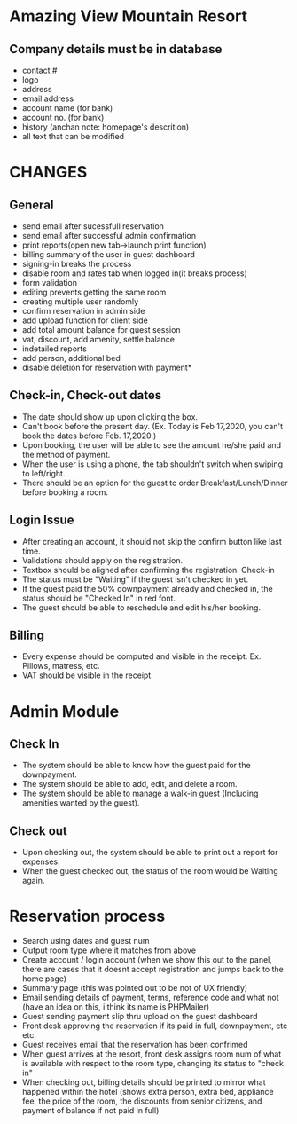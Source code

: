 # Amazing View Mountain Resort

## Company details must be in database
- contact #
- logo
- address
- email address
- account name (for bank)
- account no. (for bank)
- history (anchan note: homepage's descrition)
- all text that can be modified      
        
# CHANGES	

## General
- send email after sucessfull reservation
- send email after successful admin confirmation
- print reports(open new tab->launch print function)
- billing summary of the user in guest dashboard
- signing-in breaks the process
- disable room and rates tab when logged in(it breaks process)
- form validation
- editing prevents getting the same room
- creating multiple user randomly
- confirm reservation in admin side
- add upload function for client side
- add total amount balance for guest session
- vat, discount, add amenity, settle balance
- indetailed reports
- add person, additional bed
- disable deletion for reservation with payment*


## Check-in, Check-out dates
- The date should show up upon clicking the box.
- Can't book before the present day. (Ex. Today is Feb 17,2020, you
can't book the dates before Feb. 17,2020.)
- Upon booking, the user will be able to see the amount he/she paid and 
the method of payment.
- When the user is using a phone, the tab shouldn't switch when swiping to
left/right.
- There should be an option for the guest to order Breakfast/Lunch/Dinner
before booking a room.

## Login Issue
- After creating an account, it should not skip the confirm button like
last time.
- Validations should apply on the registration.
- Textbox should be aligned after confirming the registration.
Check-in
- The status must be "Waiting" if the guest isn't checked in yet.
- If the guest paid the 50% downpayment already and checked in, the status
should be "Checked In" in red font.
- The guest should be able to reschedule and edit his/her booking.

## Billing
- Every expense should be computed and visible in the 
receipt. Ex. Pillows, matress, etc.
- VAT should be visible in the receipt.

# Admin Module

## Check In
- The system should be able to know how the guest paid for the
downpayment.
- The system should be able to add, edit, and delete a room.
- The system should be able to manage a walk-in guest (Including 
amenities wanted by the guest).

## Check out
- Upon checking out, the system should be able to print out a report
for expenses.
- When the guest checked out, the status of the room would be Waiting again.

# Reservation process
- Search using dates and guest num
- Output room type where it matches from above
- Create account / login account (when we show this out to the panel, there are cases that it doesnt accept registration and jumps back to the home page)
- Summary page (this was pointed out to be not of UX friendly)
- Email sending details of payment, terms, reference code and what not (have an idea on this, i think its name is PHPMailer)
- Guest sending payment slip thru upload on the guest dashboard
- Front desk approving the reservation if its paid in full, downpayment, etc etc.
- Guest receives email that the reservation has been confrimed
- When guest arrives at the resort, front desk assigns room num of what is available with respect to the room type, changing its status to "check in"
- When checking out, billing details should be printed to mirror what happened within the hotel (shows extra person, extra bed, appliance fee, the price of the room, the discounts from senior citizens, and payment of balance if not paid in full)
